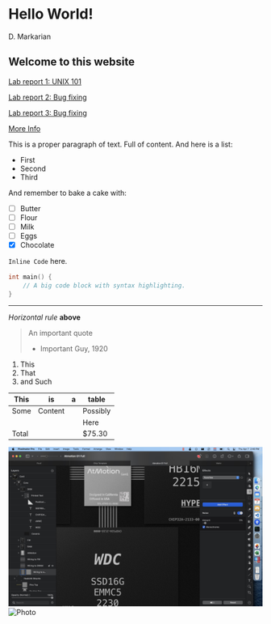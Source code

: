 # Hello World!
D. Markarian

## Welcome to this website

[Lab report 1: UNIX 101](lab2-report.md)

[Lab report 2: Bug fixing](wk4-report.md)

[Lab report 3: Bug fixing](lab3-report.md)

[More Info](https://udxs.me/cse15l-lab-reports/more_info)

This is a proper paragraph of text.
Full of content. And here is a list:

- First
- Second
- Third

And remember to bake a cake with:


* [ ] Butter
* [ ] Flour
* [ ] Milk
* [ ] Eggs
* [x] Chocolate

`Inline Code` here.

```c
int main() {
    // A big code block with syntax highlighting.
}
```


---
*Horizontal rule* **above** 

> An important quote
> - Important Guy, 1920

1. This
2. That
3. and Such



| This  | is      | a   | table    |
| ----- | ------- | --- | -------- |
| Some  | Content |     | Possibly |
|       |         |     | Here     |
| Total |         |     | $75.30   |


![Screenshot](screenshot.jpg)	
![Photo](https://scx2.b-cdn.net/gfx/news/2020/redpandasmay.jpg)	